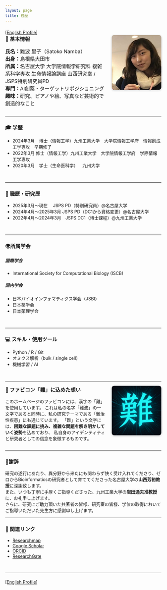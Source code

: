 ```yaml
---
layout: page
title: 経歴
---
```


<div style="margin-top: 20px;">
  <a href="/en/about.html">[English Profile]</a>
</div>

<!-- 🧬 基本情報 -->
<div style="display: flex; align-items: flex-start; gap: 20px; flex-wrap: wrap;">

  <!-- 左側：基本情報 -->
  <div style="flex: 1; min-width: 250px;">
    <h3 style="margin-top: 0; font-weight: bold;">🧬 基本情報</h3>
    <ul style="list-style: none; padding-left: 0; font-size: 1rem;">
      <li><strong>氏名：</strong>難波 里子（Satoko Namba）</li>
      <li><strong>出身：</strong>島根県大田市</li>
      <li><strong>所属：</strong>名古屋大学 大学院情報学研究科 複雑系科学専攻 生命情報論講座 山西研究室 / JSPS特別研究員PD</li>
      <li><strong>専門：</strong>AI創薬・ターゲットリポジショニング</li>
      <li><strong>趣味：</strong>研究、ピアノや絵、写真など芸術的で創造的なこと</li>
    </ul>
  </div>

  <!-- 右側：顔写真 -->
  <div style="flex-shrink: 0;">
    <img src="/assets/profile.jpg" alt="プロフィール写真" style="width: 160px; height: auto; border-radius: 8px; box-shadow: 0 2px 6px rgba(0,0,0,0.2);">
  </div>

</div>

---

### 🎓 **学歴**  
- 2024年3月 博士（情報工学）九州工業大学　大学院情報工学府　情報創成工学専攻　早期修了  
- 2022年3月  修士（情報工学）九州工業大学　大学院情報工学府　学際情報工学専攻  
- 2020年3月 学士（生命医科学） 九州大学  
<br>

---

### 🧪 **職歴・研究歴**  
- 2025年3月〜現在      JSPS PD（特別研究員）@名古屋大学  
- 2024年4月〜2025年3月 JSPS PD（DC1から資格変更）@名古屋大学  
- 2022年4月〜2024年3月 JSPS DC1（博士課程）@九州工業大学  
<br>

---

### 🌍**所属学会**
##### 国際学会
- International Society for Computational Biology (ISCB)

##### 国内学会
- 日本バイオインフォマティクス学会（JSBI）
- 日本薬学会
- 日本薬理学会
<br>

---

### 💻 **スキル・使用ツール**  
- Python / R / Git
- オミクス解析（bulk / single cell）
- 機械学習 / AI
<br>

---

<!-- 🎴 ファビコン「難」に込めた想い -->
<div style="display: flex; align-items: flex-start; gap: 20px; flex-wrap: wrap;">

  <!-- 左側：文章 -->
  <div style="flex: 1; min-width: 250px;">
    <h3 style="margin-top: 0; font-weight: bold;">🎴 ファビコン「難」に込めた想い</h3>
    <p>このホームページのファビコンには、漢字の「難」を使用しています。  
    これは私の名字「難波」の一文字であると同時に、私の研究テーマである「難治性疾患」にも通じています。  
    「難」という文字には、<strong>困難な課題に挑み、複雑な問題を解き明かしていく姿勢</strong>を込めており、  
    私自身のアイデンティティと研究者としての信念を象徴するものです。</p>
  </div>

  <!-- 右側：ファビコン画像 -->
  <div style="flex-shrink: 0;">
    <img src="/favicon.ico" alt="favicon" style="width: 160px; height: 160px; border-radius: 8px; box-shadow: 0 2px 6px rgba(0,0,0,0.2);">
  </div>

</div>

---

### 🙇**謝辞**
研究の遂行にあたり、異分野から来たにも関わらず快く受け入れてくださり、ゼロからBioinformaticsの研究者として育ててくださった名古屋大学の**山西芳裕教授**に深謝致します。  
また、いつも丁寧に手厚くご指導くださった、九州工業大学の**岩田通夫准教授**に、お礼申し上げます。  
さらに、研究にご助力頂いた共著者の皆様、研究室の皆様、学位の取得においてご指導いただいた先生方に感謝申し上げます。
<br>

---

### 🔗 **関連リンク**  
- [Researchmap](https://researchmap.jp/namba_satoko)  
- [Google Scholar](https://scholar.google.com/citations?hl=ja&user=Oo9a2h8AAAAJ)
- [ORCID](https://orcid.org/0000-0003-1873-8639)
- [ResearchGate](https://www.researchgate.net/profile/Satoko-Namba-2)
<br>

---

<div style="margin-top: 20px;">
  <a href="/en/about.html">[English Profile]</a>
</div>
